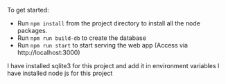 To get started:

* Run ```npm install``` from the project directory to install all the node packages.
* Run ```npm run build-db``` to create the database
* Run ```npm run start``` to start serving the web app (Access via http://localhost:3000)

I have installed sqlite3 for this project and add it in environment variables
I have installed node js for this project


